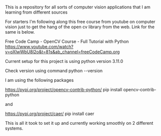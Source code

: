 This is a repository for all sorts of computer vision applications that I am learning from different sources

For starters I'm following along this free course from youtube on computer vision just to get the hang of the open cv library from the web. Link for the same is below.

Free Code Camp - OpenCV Course - Full Tutorial with Python
https://www.youtube.com/watch?v=oXlwWbU8l2o&t=81s&ab_channel=freeCodeCamp.org

Current setup for this project is using python version 3.11.0

Check version using command python --version

I am using the following packages

https://pypi.org/project/opencv-contrib-python/
pip install opencv-contrib-python

and

https://pypi.org/project/caer/
pip install caer

This is all it took to set it up and currently working smoothly on 2 different systems.